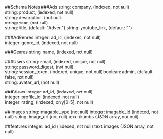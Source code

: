 ##Schema Notes
###Ads
string: company, (indexed, not null)  
string: product, (indexed, not null)  
string: description, (not null)  
string: year, (not null)  
string: title, (default: "Advert")
string: youtube_link, (default: "")  

###AdGenres
integer: ad_id, (indexed, not null)  
integer: genre_id, (indexed, not null)  

###Genres
string: name, (indexed, not null)  

###Users
string: email, (indexed, unique, not null)  
string: password_digest, (not null)  
string: session_token, (indexed, unique, not null)
boolean: admin, (default false, not null)  
string: avatar_url, (not null)  

###Views
integer: ad_id, (indexed, not null)  
integer: profile_id, (indexed, not null)  
integer: rating, (indexed, only[0-5], not null)

##images
string: imagable_type (not null)
integer: imagable_id (indexed, not null)
string: image_url (not null)
text: thumbs (JSON array, not null)

##features
integer: ad_id (indexed, not null)
text: images (JSON array, not null)
